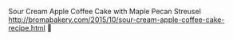 Sour Cream Apple Coffee Cake with Maple Pecan Streusel	http://bromabakery.com/2015/10/sour-cream-apple-coffee-cake-recipe.html	
਍